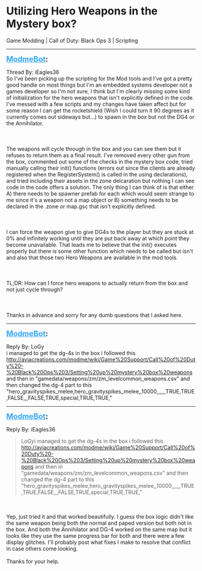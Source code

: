# Utilizing Hero Weapons in the Mystery box?
Game Modding | Call of Duty: Black Ops 3 | Scripting

---
<strong style="font-size: 1.4em;"><span style="text-decoration: underline;text-decoration-color: #34a7f9;"><span style="color:#34a7f9;">ModmeBot</span></span>:</strong>

<p>Thread By: iEagles36<br />So I&#39;ve been picking up the scripting for the Mod tools and I&#39;ve got a pretty good handle on most things but I&#39;m an embedded systems developer not a games developer so I&#39;m not sure, I think but I&#39;m clearly missing some kind of initialization for the hero weapons that isn&#39;t explicitly defined in the code. I&#39;ve messed with a few scripts and my changes have taken affect but for some reason I can get the rocketshield (Wish I could turn it 90 degrees as it currently comes out sideways but...) to spawn in the box but not the DG4 or the Annihilator. <br /><br /><br /><br />The weapons will cycle through in the box and you can see them but it refuses to return them as a final result. I&#39;ve removed every other gun from the box, commented out some of the checks in the mystery box code, tried manually calling their init() functions (errors out since the clients are already registered when the RegisterSystem() is called in the using declarations), and tried including their assets in the zone delcaration but nothing I can see code in the code offers a solution. The only thing I can think of is that either A) there needs to be spawner prefab for each which would seem strange to me since it&#39;s a weapon not a map object or B) something needs to be declared in the .zone or map.gsc that isn&#39;t explicitly defined.<br /><br /><br /><br />I can force the weapon give to give DG4s to the player but they are stuck at 0% and infinitely working until they are put back away at which point they become unavailable. That leads me to believe that the init() executes properly but there is some other function which needs to be called but isn&#39;t and also that those two Hero Weapons are available in the mod tools. <br /><br /><br /><br />TL;DR: How can I force hero weapons to actually return from the box and not just cycle through?<br /><br /><br /><br />Thanks in advance and sorry for any dumb questions that I asked here.</p>

---
<strong style="font-size: 1.4em;"><span style="text-decoration: underline;text-decoration-color: #34a7f9;"><span style="color:#34a7f9;">ModmeBot</span></span>:</strong>

<p>Reply By: LoGy<br />i managed to get the dg-4s in the box i followed this <a href="http://aviacreations.com/modme/wiki/Game%20Support/Call%20of%20Duty%20-%20Black%20Ops%203/Setting%20up%20mystery%20box%20weapons">http://aviacreations.com/modme/wiki/Game%20Support/Call%20of%20Duty%20-%20Black%20Ops%203/Setting%20up%20mystery%20box%20weapons</a> and then in &quot;gamedata/weapons/zm/zm_levelcommon_weapons.csv&quot; and then changed the dg-4 part to this &quot;hero_gravityspikes_melee,hero_gravityspikes_melee,,10000,,,,,,TRUE,TRUE,FALSE,,,FALSE,TRUE,special,TRUE,TRUE,&quot;</p>

---
<strong style="font-size: 1.4em;"><span style="text-decoration: underline;text-decoration-color: #34a7f9;"><span style="color:#34a7f9;">ModmeBot</span></span>:</strong>

<p>Reply By: iEagles36<br /><blockquote><em>LoGy</em>i managed to get the dg-4s in the box i followed this <a href="http://aviacreations.com/modme/wiki/Game%20Support/Call%20of%20Duty%20-%20Black%20Ops%203/Setting%20up%20mystery%20box%20weapons">http://aviacreations.com/modme/wiki/Game%20Support/Call%20of%20Duty%20-%20Black%20Ops%203/Setting%20up%20mystery%20box%20weapons</a> and then in &quot;gamedata/weapons/zm/zm_levelcommon_weapons.csv&quot; and then changed the dg-4 part to this &quot;hero_gravityspikes_melee,hero_gravityspikes_melee,,10000,,,,,,TRUE,TRUE,FALSE,,,FALSE,TRUE,special,TRUE,TRUE,&quot;</blockquote><br /><br />Yep, just tried it and that worked beautifully. I guess the box logic didn&#39;t like the same weapon being both the normal and paped version but both not in the box. And both the Annihilator and DG-4 worked on the same map but it looks like they use the same progress bar for both and there were a few display glitches. I&#39;ll probably post what fixes I make to resolve that conflict in case others come looking. <br /><br />Thanks for your help.</p>
